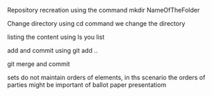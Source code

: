 Repository recreation
using the command mkdir NameOfTheFolder

Change directory
using cd command we change the directory

listing the content
using ls you list

add and commit 
using git add ..

git merge and commit

sets do not maintain orders of elements, in ths scenario the orders of parties might be important of ballot paper presentatiom